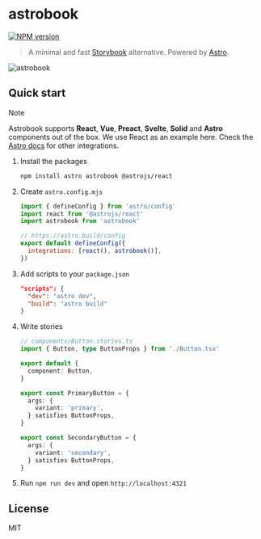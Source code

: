 # astrobook

[![NPM version](https://img.shields.io/npm/v/astrobook?color=a1b858&label=)](https://www.npmjs.com/package/astrobook)

> A minimal and fast [Storybook](https://storybook.js.org/) alternative. Powered by [Astro](https://astro.build/).

![astrobook](https://github.com/user-attachments/assets/dbaa6243-4ce2-45da-b760-44543f59bb63)

## Quick start

> [!NOTE]
> Astrobook supports **React**, **Vue**, **Preact**, **Svelte**, **Solid** and **Astro** components out of the box. We use React as an example here. Check the [Astro docs](https://docs.astro.build/en/guides/integrations-guide/#official-integrations) for other integrations.

1. Install the packages

   ```bash
   npm install astro astrobook @astrojs/react
   ```

2. Create `astro.config.mjs`

   ```js
   import { defineConfig } from 'astro/config'
   import react from '@astrojs/react'
   import astrobook from 'astrobook'

   // https://astro.build/config
   export default defineConfig({
     integrations: [react(), astrobook()],
   })
   ```

3. Add scripts to your `package.json`

   ```json
   "scripts": {
     "dev": "astro dev",
     "build": "astro build"
   }
   ```

4. Write stories

   ```ts
   // components/Button.stories.ts
   import { Button, type ButtonProps } from './Button.tsx'

   export default {
     component: Button,
   }

   export const PrimaryButton = {
     args: {
       variant: 'primary',
     } satisfies ButtonProps,
   }

   export const SecondaryButton = {
     args: {
       variant: 'secondary',
     } satisfies ButtonProps,
   }
   ```

5. Run `npm run dev` and open `http://localhost:4321`

## License

MIT
